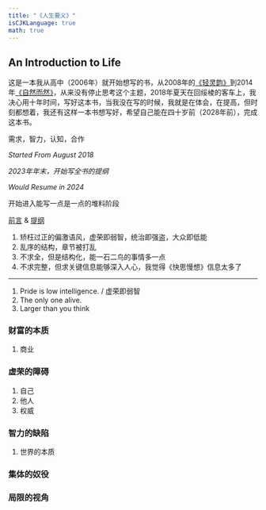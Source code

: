 ```yaml
---
title: "《人生要义》"
isCJKLanguage: true
math: true
---
```


## An Introduction to Life

这是一本我从高中（2006年）就开始想写的书，从2008年的[《轻灵韵》](./valueofliving)到2014年[《自然而然》](./naturally)，从来没有停止思考这个主题，2018年夏天在回绥棱的客车上，我决心用十年时间，写好这本书，当我没在写的时候，我就是在体会，在提高，但时刻都想着，我还有这样一本书想写好，希望自己能在四十岁前（2028年前），完成这本书。

需求，智力，认知，合作

_Started From August 2018_

_2023年年末，开始写全书的提纲_

_Would Resume in 2024_

开始进入能写一点是一点的堆料阶段

[前言](preface) & [提纲](outline)

1. 矫枉过正的偏激语风，虚荣即弱智，统治即强盗，大众即低能
1. 乱序的结构，章节被打乱
1. 不求全，但是结构化，能一石二鸟的事情多一点
1. 不求完整，但求关键信息能够深入人心，我觉得《快思慢想》信息太多了

---

1. Pride is low intelligence. / 虚荣即弱智
1. The only one alive.
1. Larger than you think

### 财富的本质

1. 商业

### 虚荣的障碍

1. 自己
1. 他人
1. 权威

### 智力的缺陷

1. 世界的本质

### 集体的奴役

### 局限的视角